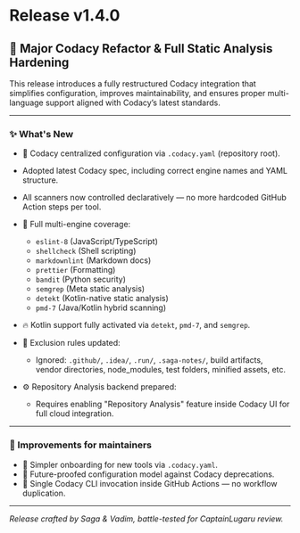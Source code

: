 # Release v1.4.0

## 🧬 Major Codacy Refactor & Full Static Analysis Hardening

This release introduces a fully restructured Codacy integration that simplifies configuration, improves maintainability, and ensures proper multi-language support aligned with Codacy’s latest standards.

---

### ✨ What's New

- 🔧 Codacy centralized configuration via `.codacy.yaml` (repository root).
- Adopted latest Codacy spec, including correct engine names and YAML structure.
- All scanners now controlled declaratively — no more hardcoded GitHub Action steps per tool.

- 🚀 Full multi-engine coverage:
    - `eslint-8` (JavaScript/TypeScript)
    - `shellcheck` (Shell scripting)
    - `markdownlint` (Markdown docs)
    - `prettier` (Formatting)
    - `bandit` (Python security)
    - `semgrep` (Meta static analysis)
    - `detekt` (Kotlin-native static analysis)
    - `pmd-7` (Java/Kotlin hybrid scanning)

- 🔥 Kotlin support fully activated via `detekt`, `pmd-7`, and `semgrep`.

- 🧹 Exclusion rules updated:
    - Ignored: `.github/`, `.idea/`, `.run/`, `.saga-notes/`, build artifacts, vendor directories, node_modules, test folders, minified assets, etc.

- ⚙️ Repository Analysis backend prepared:
    - Requires enabling "Repository Analysis" feature inside Codacy UI for full cloud integration.

---

### 🧪 Improvements for maintainers

- 🎯 Simpler onboarding for new tools via `.codacy.yaml`.
- 🎯 Future-proofed configuration model against Codacy deprecations.
- 🎯 Single Codacy CLI invocation inside GitHub Actions — no workflow duplication.

---

*Release crafted by Saga & Vadim, battle-tested for CaptainLugaru review.*

